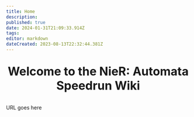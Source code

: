 ```yaml
---
title: Home
description: 
published: true
date: 2024-01-31T21:09:33.914Z
tags: 
editor: markdown
dateCreated: 2023-08-13T22:32:44.381Z
---
```


<p style="text-align:center;
          font-size:2rem;
          font-weight:bold;">Welcome to the NieR: Automata Speedrun Wiki</p>
          

<span id="url">URL goes here</span>
